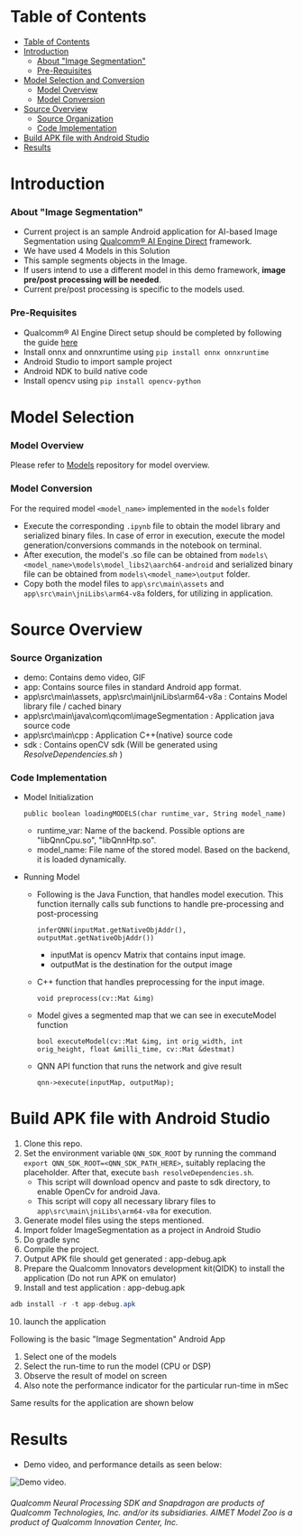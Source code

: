 # Table of Contents

- [Table of Contents](#table-of-contents)
- [Introduction](#introduction)
    + [About "Image Segmentation"](#about-image-segmentation)
    + [Pre-Requisites](#pre-requisites)
- [Model Selection and Conversion](#model-selection-and-conversion)
    + [Model Overview](#model-overview)
    + [Model Conversion](#model-conversion)
- [Source Overview](#source-overview)
    + [Source Organization](#source-organization)
    + [Code Implementation](#code-implementation)
- [Build APK file with Android Studio](#build-apk-file-with-android-studio)
- [Results](#results)

# Introduction

### About "Image Segmentation" 

- Current project is an sample Android application for AI-based Image Segmentation using [Qualcomm® AI Engine Direct](https://docs.qualcomm.com/bundle/publicresource/topics/80-63442-50/introduction.html) framework.
- We have used 4 Models in this Solution
- This sample segments objects in the Image.
- If users intend to use a different model in this demo framework, **image pre/post processing will be needed**. 
- Current pre/post processing is specific to the models used. 

### Pre-Requisites 

- Qualcomm® AI Engine Direct setup should be completed by following the guide [here](https://docs.qualcomm.com/bundle/publicresource/topics/80-63442-50/setup.html)
- Install onnx and onnxruntime using `pip install onnx onnxruntime`
- Android Studio to import sample project
- Android NDK to build native code
- Install opencv using ```pip install opencv-python```

# Model Selection

### Model Overview

Please refer to [Models](https://github.qualcomm.com/qualcomm-model-zoo-public-mirror/models-for-solutions/tree/main/04-image-segmentation) repository for model overview.

### Model Conversion

For the required model `<model_name>` implemented in the `models` folder

- Execute the corresponding `.ipynb` file to obtain the model library and serialized binary files. In case of error in execution, execute the model generation/conversions commands in the notebook on terminal.
- After execution, the model's .so file can be obtained from `models\<model_name>\models\model_libs2\aarch64-android` and serialized binary file can be obtained from `models\<model_name>\output` folder.
- Copy both the model files to `app\src\main\assets` and `app\src\main\jniLibs\arm64-v8a` folders, for utilizing in application.

# Source Overview

### Source Organization

- demo: Contains demo video, GIF 
- app: Contains source files in standard Android app format.
- app\src\main\assets, app\src\main\jniLibs\arm64-v8a : Contains Model library file / cached binary
- app\src\main\java\com\qcom\imageSegmentation : Application java source code
- app\src\main\cpp : Application C++(native) source code
- sdk : Contains openCV sdk (Will be generated using _ResolveDependencies.sh_ )
   
### Code Implementation

- Model Initialization
   
   `public boolean loadingMODELS(char runtime_var, String model_name)`
    - runtime_var: Name of the backend. Possible options are "libQnnCpu.so", "libQnnHtp.so".
    - model_name: File name of the stored model. Based on the backend, it is loaded dynamically.
  
- Running Model

    - Following is the Java Function, that handles model execution. This function iternally calls sub functions to handle pre-processing and post-processing

      `inferQNN(inputMat.getNativeObjAddr(), outputMat.getNativeObjAddr())`
        - inputMat is opencv Matrix that contains input image.
        - outputMat is the destination for the output image

   - C++ function that handles preprocessing for the input image.
   
       `void preprocess(cv::Mat &img)`
  
   - Model gives a segmented map that we can see in executeModel function
      
       `bool executeModel(cv::Mat &img, int orig_width, int orig_height, float &milli_time, cv::Mat &destmat)`

  - QNN API function that runs the network and give result

    `qnn->execute(inputMap, outputMap);`



# Build APK file with Android Studio  

1. Clone this repo.
2. Set the environment variable `QNN_SDK_ROOT` by running the command `export QNN_SDK_ROOT=<QNN_SDK_PATH_HERE>`, suitably replacing the placeholder. After that, execute `bash resolveDependencies.sh`.
    * This script will download opencv and paste to sdk directory, to enable OpenCv for android Java.
    * This script will copy all necessary library files to `app\src\main\jniLibs\arm64-v8a` for execution.
3. Generate model files using the steps mentioned.
4. Import folder ImageSegmentation as a project in Android Studio 
5. Do gradle sync
6. Compile the project. 
7. Output APK file should get generated : app-debug.apk
8. Prepare the Qualcomm Innovators development kit(QIDK) to install the application (Do not run APK on emulator)
9. Install and test application : app-debug.apk

```java
adb install -r -t app-debug.apk
```

10. launch the application

Following is the basic "Image Segmentation" Android App 

1. Select one of the models
2. Select the run-time to run the model (CPU or DSP)
3. Observe the result of model on screen
4. Also note the performance indicator for the particular run-time in mSec


Same results for the application are shown below 

# Results

- Demo video, and performance details as seen below:
	
![Demo video.](demo/VisionSolution-ImageSegmentation.gif)

###### *Qualcomm Neural Processing SDK and Snapdragon are products of Qualcomm Technologies, Inc. and/or its subsidiaries. AIMET Model Zoo is a product of Qualcomm Innovation Center, Inc.*

